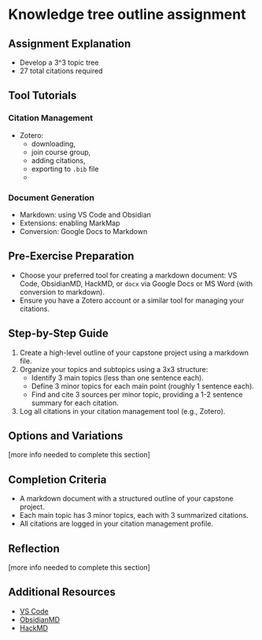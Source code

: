 # Knowledge tree outline assignment

## Assignment Explanation
- Develop a 3^3 topic tree
- 27 total citations required

## Tool Tutorials
### Citation Management
- Zotero: 
  - downloading,
  - join course group,
  -  adding citations,
  -   exporting to `.bib` file
  -   
### Document Generation
- Markdown: using VS Code and Obsidian
- Extensions: enabling MarkMap
- Conversion: Google Docs to Markdown


## Pre-Exercise Preparation
- Choose your preferred tool for creating a markdown document: VS Code, ObsidianMD, HackMD, or `docx` via Google Docs or MS Word (with conversion to markdown).
- Ensure you have a Zotero account or a similar tool for managing your citations.

## Step-by-Step Guide
1. Create a high-level outline of your capstone project using a markdown file.
2. Organize your topics and subtopics using a 3x3 structure:
   - Identify 3 main topics (less than one sentence each).
   - Define 3 minor topics for each main point (roughly 1 sentence each).
   - Find and cite 3 sources per minor topic, providing a 1-2 sentence summary for each citation.
3. Log all citations in your citation management tool (e.g., Zotero).

## Options and Variations
[more info needed to complete this section]

## Completion Criteria
- A markdown document with a structured outline of your capstone project.
- Each main topic has 3 minor topics, each with 3 summarized citations.
- All citations are logged in your citation management profile.

## Reflection
[more info needed to complete this section]

## Additional Resources
- [VS Code](https://code.visualstudio.com/)
- [ObsidianMD](https://obsidian.md/)
- [HackMD](https://hackmd.io/)

